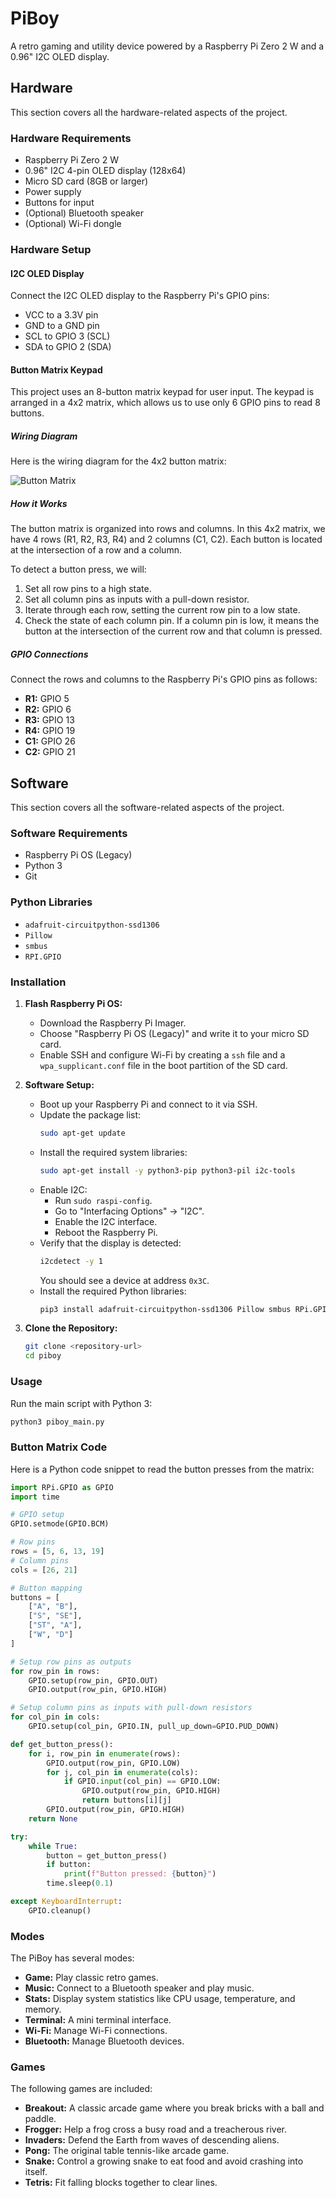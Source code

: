 # PiBoy

A retro gaming and utility device powered by a Raspberry Pi Zero 2 W and a 0.96" I2C OLED display.

## Hardware

This section covers all the hardware-related aspects of the project.

### Hardware Requirements

*   Raspberry Pi Zero 2 W
*   0.96" I2C 4-pin OLED display (128x64)
*   Micro SD card (8GB or larger)
*   Power supply
*   Buttons for input
*   (Optional) Bluetooth speaker
*   (Optional) Wi-Fi dongle

### Hardware Setup

#### I2C OLED Display

Connect the I2C OLED display to the Raspberry Pi's GPIO pins:
*   VCC to a 3.3V pin
*   GND to a GND pin
*   SCL to GPIO 3 (SCL)
*   SDA to GPIO 2 (SDA)

#### Button Matrix Keypad

This project uses an 8-button matrix keypad for user input. The keypad is arranged in a 4x2 matrix, which allows us to use only 6 GPIO pins to read 8 buttons.

##### Wiring Diagram

Here is the wiring diagram for the 4x2 button matrix:

![Button Matrix](button4x2.svg)

##### How it Works

The button matrix is organized into rows and columns. In this 4x2 matrix, we have 4 rows (R1, R2, R3, R4) and 2 columns (C1, C2). Each button is located at the intersection of a row and a column.

To detect a button press, we will:
1.  Set all row pins to a high state.
2.  Set all column pins as inputs with a pull-down resistor.
3.  Iterate through each row, setting the current row pin to a low state.
4.  Check the state of each column pin. If a column pin is low, it means the button at the intersection of the current row and that column is pressed.

##### GPIO Connections

Connect the rows and columns to the Raspberry Pi's GPIO pins as follows:

*   **R1:** GPIO 5
*   **R2:** GPIO 6
*   **R3:** GPIO 13
*   **R4:** GPIO 19
*   **C1:** GPIO 26
*   **C2:** GPIO 21

## Software

This section covers all the software-related aspects of the project.

### Software Requirements

*   Raspberry Pi OS (Legacy)
*   Python 3
*   Git

### Python Libraries

*   `adafruit-circuitpython-ssd1306`
*   `Pillow`
*   `smbus`
*   `RPI.GPIO`

### Installation

1.  **Flash Raspberry Pi OS:**
    *   Download the Raspberry Pi Imager.
    *   Choose "Raspberry Pi OS (Legacy)" and write it to your micro SD card.
    *   Enable SSH and configure Wi-Fi by creating a `ssh` file and a `wpa_supplicant.conf` file in the boot partition of the SD card.

2.  **Software Setup:**
    *   Boot up your Raspberry Pi and connect to it via SSH.
    *   Update the package list:
        ```bash
        sudo apt-get update
        ```
    *   Install the required system libraries:
        ```bash
        sudo apt-get install -y python3-pip python3-pil i2c-tools
        ```
    *   Enable I2C:
        *   Run `sudo raspi-config`.
        *   Go to "Interfacing Options" -> "I2C".
        *   Enable the I2C interface.
        *   Reboot the Raspberry Pi.
    *   Verify that the display is detected:
        ```bash
        i2cdetect -y 1
        ```
        You should see a device at address `0x3C`.
    *   Install the required Python libraries:
        ```bash
        pip3 install adafruit-circuitpython-ssd1306 Pillow smbus RPi.GPIO
        ```

3.  **Clone the Repository:**
    ```bash
    git clone <repository-url>
    cd piboy
    ```

### Usage

Run the main script with Python 3:

```bash
python3 piboy_main.py
```

### Button Matrix Code

Here is a Python code snippet to read the button presses from the matrix:

```python
import RPi.GPIO as GPIO
import time

# GPIO setup
GPIO.setmode(GPIO.BCM)

# Row pins
rows = [5, 6, 13, 19]
# Column pins
cols = [26, 21]

# Button mapping
buttons = [
    ["A", "B"],
    ["S", "SE"],
    ["ST", "A"],
    ["W", "D"]
]

# Setup row pins as outputs
for row_pin in rows:
    GPIO.setup(row_pin, GPIO.OUT)
    GPIO.output(row_pin, GPIO.HIGH)

# Setup column pins as inputs with pull-down resistors
for col_pin in cols:
    GPIO.setup(col_pin, GPIO.IN, pull_up_down=GPIO.PUD_DOWN)

def get_button_press():
    for i, row_pin in enumerate(rows):
        GPIO.output(row_pin, GPIO.LOW)
        for j, col_pin in enumerate(cols):
            if GPIO.input(col_pin) == GPIO.LOW:
                GPIO.output(row_pin, GPIO.HIGH)
                return buttons[i][j]
        GPIO.output(row_pin, GPIO.HIGH)
    return None

try:
    while True:
        button = get_button_press()
        if button:
            print(f"Button pressed: {button}")
        time.sleep(0.1)

except KeyboardInterrupt:
    GPIO.cleanup()
```

### Modes

The PiBoy has several modes:

*   **Game:** Play classic retro games.
*   **Music:** Connect to a Bluetooth speaker and play music.
*   **Stats:** Display system statistics like CPU usage, temperature, and memory.
*   **Terminal:** A mini terminal interface.
*   **Wi-Fi:** Manage Wi-Fi connections.
*   **Bluetooth:** Manage Bluetooth devices.

### Games

The following games are included:

*   **Breakout:** A classic arcade game where you break bricks with a ball and paddle.
*   **Frogger:** Help a frog cross a busy road and a treacherous river.
*   **Invaders:** Defend the Earth from waves of descending aliens.
*   **Pong:** The original table tennis-like arcade game.
*   **Snake:** Control a growing snake to eat food and avoid crashing into itself.
*   **Tetris:** Fit falling blocks together to clear lines.
